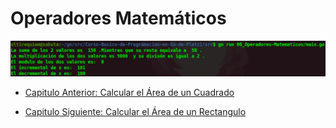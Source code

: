 # Operadores Matemáticos
<div align="center">
<a href="https://youtu.be/fVgysrgqyB8"><img src="./../../img/06-min.png"/></a>
</div>

- [Capitulo Anterior: Calcular el Área de un Cuadrado](./../05_Area-Cuadrado)                                                                 

- [Capitulo Siguiente: Calcular el Área de un Rectangulo](./../07_Area-Rectangulo)